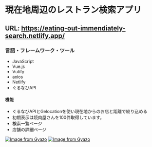 # 現在地周辺のレストラン検索アプリ

## URL: https://eating-out-immendiately-search.netlify.app/

### 言語・フレームワーク・ツール
- JavaScript
- Vue.js
- Vutify
- axios
- Netlify
- ぐるなびAPI

#### 機能
- ぐるなびAPIとGelocationを使い現在地からのお店と距離で絞り込める
- 初期表示は焼肉屋さんを100件取得しています。
- 検索一覧ページ
- 店舗の詳細ページ

[![Image from Gyazo](https://i.gyazo.com/3789798e895bed2b8e30dc80e626ea67.gif)](https://gyazo.com/3789798e895bed2b8e30dc80e626ea67)
[![Image from Gyazo](https://i.gyazo.com/8e4550ad44ed6ba26a3441539e7ed668.gif)](https://gyazo.com/8e4550ad44ed6ba26a3441539e7ed668)


